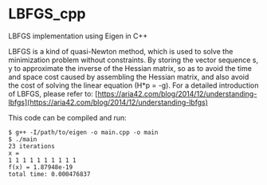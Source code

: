 # LBFGS_cpp
LBFGS implementation using Eigen in C++

LBFGS is a kind of quasi-Newton method, which is used to solve the minimization problem without constraints. By storing the vector sequence s, y to approximate the inverse of the Hessian matrix, so as to avoid the time and space cost caused by assembling the Hessian matrix, and also avoid the cost of solving the linear equation (H*p = -g). For a detailed introduction of LBFGS, please refer to: [https://aria42.com/blog/2014/12/understanding-lbfgs](https://aria42.com/blog/2014/12/understanding-lbfgs)

This code can be compiled and run:
```
$ g++ -I/path/to/eigen -o main.cpp -o main
$ ./main
23 iterations
x =
1 1 1 1 1 1 1 1 1 1
f(x) = 1.87948e-19
total time: 0.000476837
```
